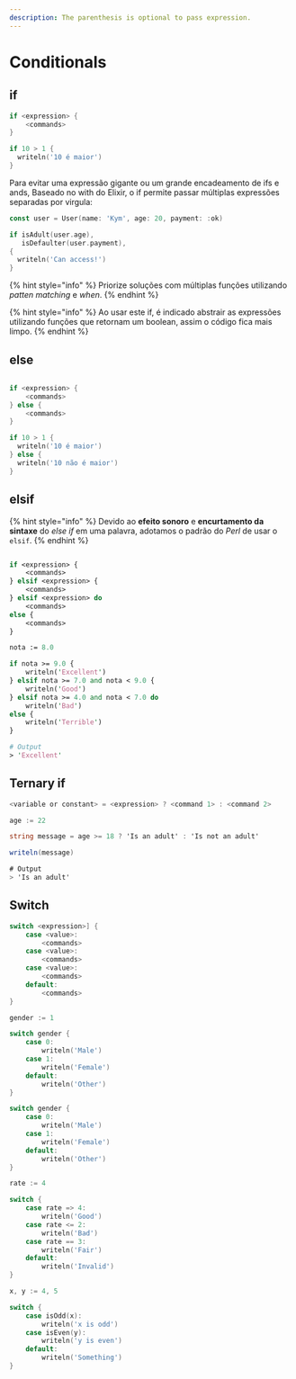 ```yaml
---
description: The parenthesis is optional to pass expression.
---
```


# Conditionals

## if

```go
if <expression> {
    <commands>
}
```

```go
if 10 > 1 {
  writeln('10 é maior')
}
```

Para evitar uma expressão gigante ou um grande encadeamento de ifs e ands, Baseado no with do Elixir, o if permite passar múltiplas expressões separadas por virgula:

```go
const user = User(name: 'Kym', age: 20, payment: :ok)

if isAdult(user.age),
   isDefaulter(user.payment),
{
  writeln('Can access!')
}
```

{% hint style="info" %}
Priorize soluções com múltiplas funções utilizando _patten matching_ e _when_.
{% endhint %}

{% hint style="info" %}
Ao usar este if, é indicado abstrair as expressões utilizando funções que retornam um boolean, assim o código fica mais limpo.
{% endhint %}

## else

```go

if <expression> {
    <commands>
} else {
    <commands>
}
```

```go
if 10 > 1 {
  writeln('10 é maior')
} else {
  writeln('10 não é maior')
}
```

## elsif

{% hint style="info" %}
Devido ao **efeito sonoro** e **encurtamento da sintaxe** do _else if_ em uma palavra, adotamos o padrão do _Perl_ de usar o `elsif`.
{% endhint %}

```perl

if <expression> {
    <commands>
} elsif <expression> {
    <commands>
} elsif <expression> do
    <commands>
else {
    <commands>
}
```

```perl
nota := 8.0

if nota >= 9.0 {
    writeln('Excellent')
} elsif nota >= 7.0 and nota < 9.0 {
    writeln('Good')
} elsif nota >= 4.0 and nota < 7.0 do
    writeln('Bad')
else {
    writeln('Terrible')
}

# Output
> 'Excellent'
```

## Ternary if

```javascript
<variable or constant> = <expression> ? <command 1> : <command 2>
```

```csharp
age := 22

string message = age >= 18 ? 'Is an adult' : 'Is not an adult'

writeln(message)

# Output
> 'Is an adult'
```

## Switch

```csharp
switch <expression>] {
    case <value>:
        <commands>
    case <value>:
        <commands>
    case <value>:
        <commands>
    default:
        <commands>
}
```

```go
gender := 1

switch gender {
    case 0:
        writeln('Male')
    case 1:
        writeln('Female')
    default:
        writeln('Other')
}
```

```go
switch gender {
    case 0:
        writeln('Male')
    case 1:
        writeln('Female')
    default:
        writeln('Other')
}
```

```go
rate := 4

switch {
    case rate => 4:
        writeln('Good')
    case rate <= 2:
        writeln('Bad')
    case rate == 3:
        writeln('Fair')
    default:
        writeln('Invalid')
}
```

```go
x, y := 4, 5

switch {
    case isOdd(x):
        writeln('x is odd')
    case isEven(y):
        writeln('y is even')
    default:
        writeln('Something')
}
```

